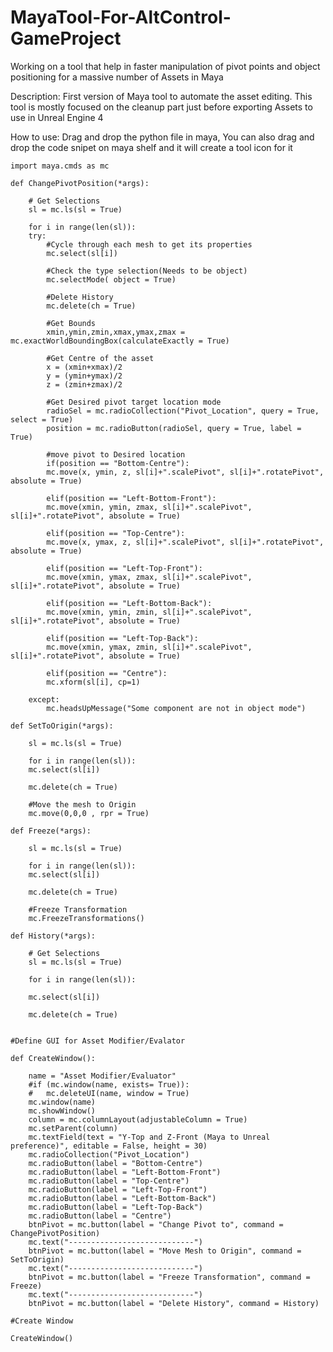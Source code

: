 # MayaTool-For-AltControl-GameProject
Working on a tool that help in faster manipulation of pivot points and object positioning for a massive number of Assets in Maya


Description: First version of Maya tool to automate the asset editing. This tool is mostly focused on the cleanup part just before 
	     exporting Assets to use in Unreal Engine 4

How to use: Drag and drop the python file in maya, You can also drag and drop the code snipet on maya shelf and it will create a tool
	    icon for it

	import maya.cmds as mc

	def ChangePivotPosition(*args):

	    # Get Selections
	    sl = mc.ls(sl = True)

	    for i in range(len(sl)):
		try:
		    #Cycle through each mesh to get its properties 
		    mc.select(sl[i])

		    #Check the type selection(Needs to be object)
		    mc.selectMode( object = True)

		    #Delete History
		    mc.delete(ch = True)

		    #Get Bounds
		    xmin,ymin,zmin,xmax,ymax,zmax = mc.exactWorldBoundingBox(calculateExactly = True)

		    #Get Centre of the asset
		    x = (xmin+xmax)/2
		    y = (ymin+ymax)/2
		    z = (zmin+zmax)/2

		    #Get Desired pivot target location mode
		    radioSel = mc.radioCollection("Pivot_Location", query = True, select = True)
		    position = mc.radioButton(radioSel, query = True, label = True)

		    #move pivot to Desired location
		    if(position == "Bottom-Centre"):
			mc.move(x, ymin, z, sl[i]+".scalePivot", sl[i]+".rotatePivot", absolute = True)

		    elif(position == "Left-Bottom-Front"):
			mc.move(xmin, ymin, zmax, sl[i]+".scalePivot", sl[i]+".rotatePivot", absolute = True)

		    elif(position == "Top-Centre"):
			mc.move(x, ymax, z, sl[i]+".scalePivot", sl[i]+".rotatePivot", absolute = True)

		    elif(position == "Left-Top-Front"):
			mc.move(xmin, ymax, zmax, sl[i]+".scalePivot", sl[i]+".rotatePivot", absolute = True)

		    elif(position == "Left-Bottom-Back"):
			mc.move(xmin, ymin, zmin, sl[i]+".scalePivot", sl[i]+".rotatePivot", absolute = True)

		    elif(position == "Left-Top-Back"):
			mc.move(xmin, ymax, zmin, sl[i]+".scalePivot", sl[i]+".rotatePivot", absolute = True)

		    elif(position == "Centre"):
			mc.xform(sl[i], cp=1)

		except:
		    mc.headsUpMessage("Some component are not in object mode")

	def SetToOrigin(*args):

	    sl = mc.ls(sl = True)

	    for i in range(len(sl)):
		mc.select(sl[i])

		mc.delete(ch = True)

		#Move the mesh to Origin
		mc.move(0,0,0 , rpr = True)

	def Freeze(*args):

	    sl = mc.ls(sl = True)

	    for i in range(len(sl)):
		mc.select(sl[i])

		mc.delete(ch = True)

		#Freeze Transformation
		mc.FreezeTransformations()

	def History(*args):

	    # Get Selections
	    sl = mc.ls(sl = True)

	    for i in range(len(sl)):

		mc.select(sl[i])

		mc.delete(ch = True)


	#Define GUI for Asset Modifier/Evalator

	def CreateWindow():

		name = "Asset Modifier/Evaluator"
		#if (mc.window(name, exists= True)):
		#	mc.deleteUI(name, window = True)
		mc.window(name)
		mc.showWindow()
		column = mc.columnLayout(adjustableColumn = True)
		mc.setParent(column)
		mc.textField(text = "Y-Top and Z-Front (Maya to Unreal preference)", editable = False, height = 30)
		mc.radioCollection("Pivot_Location")
		mc.radioButton(label = "Bottom-Centre")
		mc.radioButton(label = "Left-Bottom-Front")
		mc.radioButton(label = "Top-Centre")
		mc.radioButton(label = "Left-Top-Front")
		mc.radioButton(label = "Left-Bottom-Back")
		mc.radioButton(label = "Left-Top-Back")
		mc.radioButton(label = "Centre")
		btnPivot = mc.button(label = "Change Pivot to", command = ChangePivotPosition)
		mc.text("----------------------------") 
		btnPivot = mc.button(label = "Move Mesh to Origin", command = SetToOrigin)
		mc.text("----------------------------")
		btnPivot = mc.button(label = "Freeze Transformation", command = Freeze)
		mc.text("----------------------------")
		btnPivot = mc.button(label = "Delete History", command = History)

	#Create Window

	CreateWindow()
